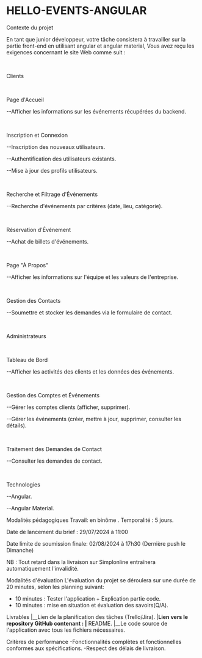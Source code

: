 # HELLO-EVENTS-ANGULAR

Contexte du projet
​

En tant que junior développeur, votre tâche consistera à travailler sur la partie front-end en utilisant angular et angular material, Vous avez reçu les exigences concernant le site Web comme suit :

​

Clients

​

Page d'Accueil

--Afficher les informations sur les événements récupérées du backend.

​

Inscription et Connexion

--Inscription des nouveaux utilisateurs.

--Authentification des utilisateurs existants.

--Mise à jour des profils utilisateurs.

​

Recherche et Filtrage d'Événements

--Recherche d'événements par critères (date, lieu, catégorie).

​

Réservation d'Événement

--Achat de billets d'événements.

​

Page "À Propos"

--Afficher les informations sur l'équipe et les valeurs de l'entreprise.

​

Gestion des Contacts

--Soumettre et stocker les demandes via le formulaire de contact.

​

Administrateurs

​

Tableau de Bord

--Afficher les activités des clients et les données des événements.

​

Gestion des Comptes et Événements

--Gérer les comptes clients (afficher, supprimer).

--Gérer les événements (créer, mettre à jour, supprimer, consulter les détails).

​

Traitement des Demandes de Contact

--Consulter les demandes de contact.

​

Technologies

--Angular.

--Angular Material.

Modalités pédagogiques
Travail: en binôme . Temporalité : 5 jours.

Date de lancement du brief : 29/07/2024 à 11:00

Date limite de soumission finale: 02/08/2024 à 17h30 (Dernière push le Dimanche)

NB : Tout retard dans la livraison sur Simplonline entraînera automatiquement l'invalidité.

Modalités d'évaluation
L'évaluation du projet se déroulera  sur une durée de 20 minutes, selon les planning suivant:
 - 10 minutes : Tester l'application + Explication partie code.
 - 10 minutes : mise en situation et évaluation des savoirs(Q/A).

Livrables
|__Lien de la planification des tâches (Trello/Jira).
|__Lien vers le repository GitHub contenant :
   |__ README.
   |__Le code source de l'application avec tous les fichiers nécessaires.

Critères de performance
-Fonctionnalités complètes et fonctionnelles conformes aux spécifications.
-Respect des délais de livraison.
